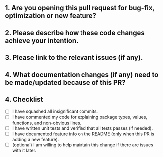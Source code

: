 <!--
Thank you for contributing to mastiff-go! Please fill this out to help us review your pull request more efficiently.

Was this change discussed in an issue first? That can help save time in case the change is not a good fit for the project. Not all pull requests get merged.

It is not uncommon for pull requests to go through several, iterative reviews. Please be patient with us! Every reviewer is a volunteer, and each has their own style.
-->

## 1. Are you opening this pull request for bug-fix, optimization or new feature?



## 2. Please describe how these code changes achieve your intention.
<!-- Please be specific. Motivate the problem, and justify why this is the best solution. -->



## 3. Please link to the relevant issues (if any).
<!-- This adds crucial context to your change. -->



## 4. What documentation changes (if any) need to be made/updated because of this PR?
<!-- Reviewers will often reference this first in order to know what to expect from the change. Please be specific enough so that they can paste your wording into the documentation directly. -->



## 4. Checklist

- [ ] I have squashed all insignificant commits.
- [ ] I have commented my code for explaining package types, values, functions, and non-obvious lines.
- [ ] I have written unit tests and verified that all tests passes (if needed).
- [ ] I have documented feature info on the README (only when this PR is adding a new feature).
- [ ] (optional) I am willing to help maintain this change if there are issues with it later.

